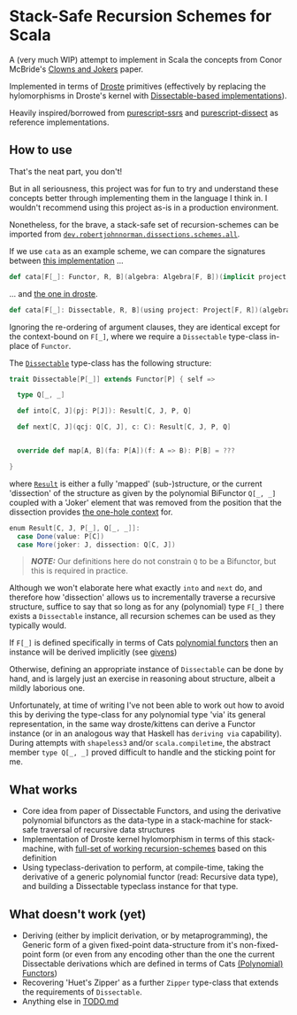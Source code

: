 # Stack-Safe Recursion Schemes for Scala

A (very much WIP) attempt to implement in Scala the concepts from Conor McBride's [Clowns and Jokers](https://personal.cis.strath.ac.uk/conor.mcbride/Dissect.pdf) paper. 

Implemented in terms of [Droste](https://github.com/higherkindness/droste) primitives (effectively by replacing the hylomorphisms in Droste's kernel with [Dissectable-based implementations](src/main/scala/schemes/package.scala)).

Heavily inspired/borrowed from [purescript-ssrs](https://github.com/purefunctor/purescript-ssrs) and [purescript-dissect](https://github.com/PureFunctor/purescript-dissect) as reference implementations.

## How to use

That's the neat part, you don't! 

But in all seriousness, this project was for fun to try and understand these concepts better through implementing them in the language I think in. I wouldn't recommend using this project as-is in a production environment.

Nonetheless, for the brave, a stack-safe set of recursion-schemes can be imported from [`dev.robertjohnnorman.dissections.schemes.all`](src/main/scala/schemes/package.scala).

If we use `cata` as an example scheme, we can compare the signatures between [this implementation](src/main/scala/schemes/Folds.scala) ... 

```scala
def cata[F[_]: Functor, R, B](algebra: Algebra[F, B])(implicit project: Project[F, R]): R => B = ???
```
... and [the one in droste](https://github.com/higherkindness/droste/blob/193dff211372cad473efff0e1ee0d02a887bbf43/modules/core/src/main/scala/higherkindness/droste/scheme.scala#L55).

```scala
def cata[F[_]: Dissectable, R, B](using project: Project[F, R])(algebra: Algebra[F, B]): R => B = ???
```

Ignoring the re-ordering of argument clauses, they are identical except for the context-bound on `F[_]`, where we require a `Dissectable` type-class in-place of `Functor`.

The [`Dissectable`](src/main/scala/Dissectable.scala) type-class has the following structure:

```scala
trait Dissectable[P[_]] extends Functor[P] { self =>

  type Q[_, _]

  def into[C, J](pj: P[J]): Result[C, J, P, Q]

  def next[C, J](qcj: Q[C, J], c: C): Result[C, J, P, Q]


  override def map[A, B](fa: P[A])(f: A => B): P[B] = ???

}
```

where [`Result`](src/main/scala/data/Result.scala) is either a fully 'mapped' (sub-)structure, or the current 'dissection' of the structure as given by the polynomial BiFunctor `Q[_, _]` coupled with a 'Joker' element that was removed from the position that the dissection provides [the one-hole context](http://strictlypositive.org/diff.pdf) for.

```scala
enum Result[C, J, P[_], Q[_, _]]:
  case Done(value: P[C])
  case More(joker: J, dissection: Q[C, J])
```

> **_NOTE:_** Our definitions here do not constrain `Q` to be a Bifunctor, but this is required in practice.

Although we won't elaborate here what exactly `into` and `next` do, and therefore how 'dissection' allows us to incrementally traverse a recursive structure, suffice to say that so long as for any (polynomial) type `F[_]` there exists a `Dissectable` instance, all recursion schemes can be used as they typically would.

If `F[_]` is defined specifically in terms of Cats [polynomial functors](src/main/scala/polynomials/functors/package.scala) then an instance will be derived implicitly (see [givens](src/main/scala/Dissectable.scala))

Otherwise, defining an appropriate instance of `Dissectable` can be done by hand, and is largely just an exercise in reasoning about structure, albeit a mildly laborious one.

Unfortunately, at time of writing I've not been able to work out how to avoid this by deriving the type-class for any polynomial type 'via' its general representation, in the same way droste/kittens can derive a Functor instance (or in an analogous way that Haskell has `deriving via` capability). During attempts with `shapeless3` and/or `scala.compiletime`, the abstract member `type Q[_, _]` proved difficult to handle and the sticking point for me.

## What works

- Core idea from paper of Dissectable Functors, and using the derivative polynomial bifunctors as the data-type in a stack-machine for stack-safe traversal of recursive data structures
- Implementation of Droste kernel hylomorphism in terms of this stack-machine, with [full-set of working recursion-schemes](src/main/scala/schemes/) based on this definition
- Using typeclass-derivation to perform, at compile-time, taking the derivative of a generic polynomial functor (read: Recursive data type), and building a Dissectable typeclass instance for that type.


## What doesn't work (yet)

- Deriving (either by implicit derivation, or by metaprogramming), the Generic form of a given fixed-point data-structure from it's non-fixed-point form (or even from any encoding other than the one the current Dissectable derivations which are defined in terms of Cats [(Polynomial) Functors](src/main/scala/polynomials/functors/package.scala))
- Recovering 'Huet's Zipper' as a further `Zipper` type-class that extends the requirements of `Dissectable`.
- Anything else in [TODO.md](TODO.md)
